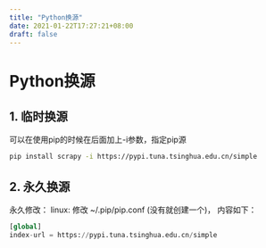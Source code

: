 ```yaml
---
title: "Python换源"
date: 2021-01-22T17:27:21+08:00
draft: false
---
```

# Python换源

## 1. 临时换源

可以在使用pip的时候在后面加上-i参数，指定pip源
```bash
pip install scrapy -i https://pypi.tuna.tsinghua.edu.cn/simple
```

## 2. 永久换源

永久修改：
linux:
修改 ~/.pip/pip.conf (没有就创建一个)， 内容如下：
```python
[global]
index-url = https://pypi.tuna.tsinghua.edu.cn/simple
```
